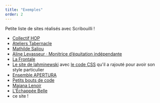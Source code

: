 ```yaml
---
title: "Exemples"
order: 2
---
```

Petite liste de sites réalisés avec Scribouilli !

- [Collectif HOP](http://collectifhop.fr/)
- [Ateliers Tabernacle](https://atelierstabernacle.github.io/test-website-repo-3796/realisations.html)
- [Mathilde Saliou](https://mathildesaliou.com/)
- [Aline Levasseur · Monitrice d’équitation indépendante](https://aline-levasseur-equitation.fr/)
- [La Frontale](https://lafrontale.dev/)
- [Le site de lahminewski](https://lahminewski.github.io/note/) avec [le code CSS](https://github.com/Lahminewski/note/blob/main/assets/css/custom.css) qu'il a rajouté pour avoir son style particulier
- [Ensemble APERTURA](https://ensembleapertura.github.io/test-website-repo-3796/)
- [Petits bouts de code](https://ynote.github.io/petits-bouts-de-code/)
- [Maiana Lenoir](https://mana-spirit.fr/)
- [L'Échappée Belle](https://lechappeebelle.team/)
- ce site ! 
